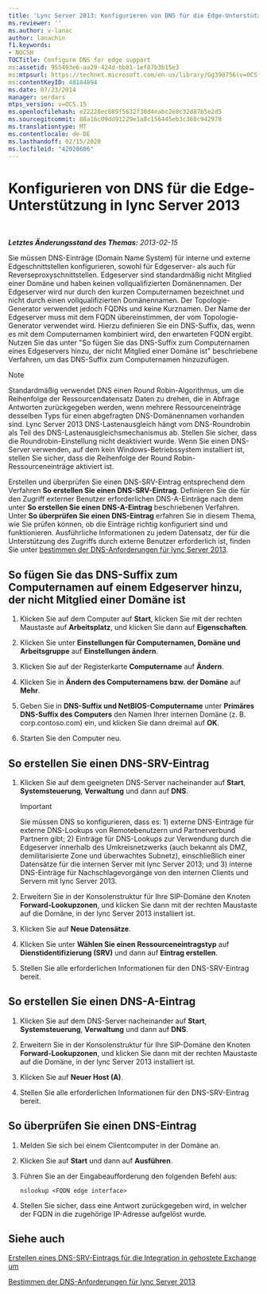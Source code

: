```yaml
---
title: 'Lync Server 2013: Konfigurieren von DNS für die Edge-Unterstützung'
ms.reviewer: ''
ms.author: v-lanac
author: lanachin
f1.keywords:
- NOCSH
TOCTitle: Configure DNS for edge support
ms:assetid: 955493e6-aa29-424d-bb81-1ef87b3b15e3
ms:mtpsurl: https://technet.microsoft.com/en-us/library/Gg398756(v=OCS.15)
ms:contentKeyID: 48184894
ms.date: 07/23/2014
manager: serdars
mtps_version: v=OCS.15
ms.openlocfilehash: e22228ec089f5632f30d4eabc2e8c32d87b5e2d5
ms.sourcegitcommit: 88a16c09dd91229e1a8c156445eb3c360c942978
ms.translationtype: MT
ms.contentlocale: de-DE
ms.lasthandoff: 02/15/2020
ms.locfileid: "42028606"
---
```

<div data-xmlns="http://www.w3.org/1999/xhtml">

<div class="topic" data-xmlns="http://www.w3.org/1999/xhtml" data-msxsl="urn:schemas-microsoft-com:xslt" data-cs="http://msdn.microsoft.com/">

<div data-asp="http://msdn2.microsoft.com/asp">

# <a name="configure-dns-for-edge-support-in-lync-server-2013"></a>Konfigurieren von DNS für die Edge-Unterstützung in lync Server 2013

</div>

<div id="mainSection">

<div id="mainBody">

<span> </span>

_**Letztes Änderungsstand des Themas:** 2013-02-15_

Sie müssen DNS-Einträge (Domain Name System) für interne und externe Edgeschnittstellen konfigurieren, sowohl für Edgeserver- als auch für Reverseproxyschnittstellen. Edgeserver sind standardmäßig nicht Mitglied einer Domäne und haben keinen vollqualifizierten Domänennamen. Der Edgeserver wird nur durch den kurzen Computernamen bezeichnet und nicht durch einen vollqualifizierten Domänennamen. Der Topologie-Generator verwendet jedoch FQDNs und keine Kurznamen. Der Name der Edgeserver muss mit dem FQDN übereinstimmen, der vom Topologie-Generator verwendet wird. Hierzu definieren Sie ein DNS-Suffix, das, wenn es mit dem Computernamen kombiniert wird, den erwarteten FQDN ergibt. Nutzen Sie das unter "So fügen Sie das DNS-Suffix zum Computernamen eines Edgeservers hinzu, der nicht Mitglied einer Domäne ist" beschriebene Verfahren, um das DNS-Suffix zum Computernamen hinzuzufügen.

<div>


> [!NOTE]  
> Standardmäßig verwendet DNS einen Round Robin-Algorithmus, um die Reihenfolge der Ressourcendatensatz Daten zu drehen, die in Abfrage Antworten zurückgegeben werden, wenn mehrere Ressourceneinträge desselben Typs für einen abgefragten DNS-Domänennamen vorhanden sind. Lync Server 2013 DNS-Lastenausgleich hängt vom DNS-Roundrobin als Teil des DNS-Lastenausgleichsmechanismus ab. Stellen Sie sicher, dass die Roundrobin-Einstellung nicht deaktiviert wurde. Wenn Sie einen DNS-Server verwenden, auf dem kein Windows-Betriebssystem installiert ist, stellen Sie sicher, dass die Reihenfolge der Round Robin-Ressourceneinträge aktiviert ist.



</div>

Erstellen und überprüfen Sie einen DNS-SRV-Eintrag entsprechend dem Verfahren **So erstellen Sie einen DNS-SRV-Eintrag**. Definieren Sie die für den Zugriff externer Benutzer erforderlichen DNS-A-Einträge nach dem unter **So erstellen Sie einen DNS-A-Eintrag** beschriebenen Verfahren. Unter **So überprüfen Sie einen DNS-Eintrag** erfahren Sie in diesem Thema, wie Sie prüfen können, ob die Einträge richtig konfiguriert sind und funktionieren. Ausführliche Informationen zu jedem Datensatz, der für die Unterstützung des Zugriffs durch externe Benutzer erforderlich ist, finden Sie unter [bestimmen der DNS-Anforderungen für lync Server 2013](lync-server-2013-determine-dns-requirements.md).

<div>

## <a name="to-add-the-dns-suffix-to-the-computer-name-on-an-edge-server-that-is-not-joined-to-a-domain"></a>So fügen Sie das DNS-Suffix zum Computernamen auf einem Edgeserver hinzu, der nicht Mitglied einer Domäne ist

1.  Klicken Sie auf dem Computer auf **Start**, klicken Sie mit der rechten Maustaste auf **Arbeitsplatz**, und klicken Sie dann auf **Eigenschaften**.

2.  Klicken Sie unter **Einstellungen für Computernamen, Domäne und Arbeitsgruppe** auf **Einstellungen ändern**.

3.  Klicken Sie auf der Registerkarte **Computername** auf **Ändern**.

4.  Klicken Sie in **Ändern des Computernamens bzw. der Domäne** auf **Mehr**.

5.  Geben Sie in **DNS-Suffix und NetBIOS-Computername** unter **Primäres DNS-Suffix des Computers** den Namen Ihrer internen Domäne (z. B. corp.contoso.com) ein, und klicken Sie dann dreimal auf **OK**.

6.  Starten Sie den Computer neu.

</div>

<div>

## <a name="to-create-a-dns-srv-record"></a>So erstellen Sie einen DNS-SRV-Eintrag

1.  Klicken Sie auf dem geeigneten DNS-Server nacheinander auf **Start**, **Systemsteuerung**, **Verwaltung** und dann auf **DNS**.
    
    <div>
    

    > [!IMPORTANT]  
    > Sie müssen DNS so konfigurieren, dass es: 1) externe DNS-Einträge für externe DNS-Lookups von Remotebenutzern und Partnerverbund Partnern gibt; 2) Einträge für DNS-Lookups zur Verwendung durch die Edgeserver innerhalb des Umkreisnetzwerks (auch bekannt als DMZ, demilitarisierte Zone und überwachtes Subnetz), einschließlich einer Datensätze für die internen Server mit lync Server 2013; und 3) interne DNS-Einträge für Nachschlagevorgänge von den internen Clients und Servern mit lync Server 2013.

    
    </div>

2.  Erweitern Sie in der Konsolenstruktur für Ihre SIP-Domäne den Knoten **Forward-Lookupzonen**, und klicken Sie dann mit der rechten Maustaste auf die Domäne, in der lync Server 2013 installiert ist.

3.  Klicken Sie auf **Neue Datensätze**.

4.  Klicken Sie unter **Wählen Sie einen Ressourceneintragstyp** auf **Dienstidentifizierung (SRV)** und dann auf **Eintrag erstellen**.

5.  Stellen Sie alle erforderlichen Informationen für den DNS-SRV-Eintrag bereit.

</div>

<div>

## <a name="to-create-a-dns-a-record"></a>So erstellen Sie einen DNS-A-Eintrag

1.  Klicken Sie auf dem DNS-Server nacheinander auf **Start**, **Systemsteuerung**, **Verwaltung** und dann auf **DNS**.

2.  Erweitern Sie in der Konsolenstruktur für Ihre SIP-Domäne den Knoten **Forward-Lookupzonen**, und klicken Sie dann mit der rechten Maustaste auf die Domäne, in der lync Server 2013 installiert ist.

3.  Klicken Sie auf **Neuer Host (A)**.

4.  Stellen Sie alle erforderlichen Informationen für den DNS-SRV-Eintrag bereit.

</div>

<div>

## <a name="to-verify-a-dns-record"></a>So überprüfen Sie einen DNS-Eintrag

1.  Melden Sie sich bei einem Clientcomputer in der Domäne an.

2.  Klicken Sie auf **Start** und dann auf **Ausführen**.

3.  Führen Sie an der Eingabeaufforderung den folgenden Befehl aus:
    
        nslookup <FQDN edge interface>

4.  Stellen Sie sicher, dass eine Antwort zurückgegeben wird, in welcher der FQDN in die zugehörige IP-Adresse aufgelöst wurde.

</div>

<div>

## <a name="see-also"></a>Siehe auch


[Erstellen eines DNS-SRV-Eintrags für die Integration in gehostete Exchange um](lync-server-2013-create-a-dns-srv-record-for-integration-with-hosted-exchange-um.md)  


[Bestimmen der DNS-Anforderungen für lync Server 2013](lync-server-2013-determine-dns-requirements.md)  
  

</div>

</div>

<span> </span>

</div>

</div>

</div>

